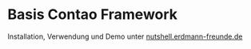 # Basis Contao Framework

Installation, Verwendung und Demo unter [nutshell.erdmann-freunde.de](http://nutshell.erdmann-freunde.de)
